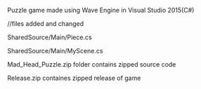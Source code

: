 Puzzle game made using Wave Engine in Visual Studio 2015(C#)


//files added and changed

SharedSource/Main/Piece.cs

SharedSource/Main/MyScene.cs


Mad_Head_Puzzle.zip folder contains zipped source code

Release.zip containes zipped release of game
